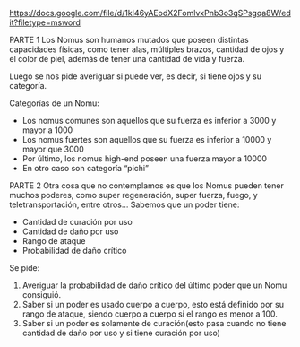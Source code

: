https://docs.google.com/file/d/1kI46yAEodX2FomlvxPnb3o3qSPsgqa8W/edit?filetype=msword


PARTE 1
Los Nomus son humanos mutados que poseen distintas capacidades físicas, como
tener alas, múltiples brazos, cantidad de ojos y el color de piel, además de tener una
cantidad de vida y fuerza.

Luego se nos pide averiguar si puede ver, es decir, si tiene ojos y su categoría.

Categorías de un Nomu:
- Los nomus comunes son aquellos que su fuerza es inferior a 3000 y mayor a
1000
- Los nomus fuertes son aquellos que su fuerza es inferior a 10000 y mayor que
3000
- Por último, los nomus high-end poseen una fuerza mayor a 10000
- En otro caso son categoría “pichi”

PARTE 2
Otra cosa que no contemplamos es que los Nomus pueden tener muchos poderes,
como super regeneración, super fuerza, fuego, y teletransportación, entre otros…
Sabemos que un poder tiene:
- Cantidad de curación por uso
- Cantidad de daño por uso
- Rango de ataque
- Probabilidad de daño crítico

Se pide:
1) Averiguar la probabilidad de daño crítico del último poder que un Nomu
consiguió.
2) Saber si un poder es usado cuerpo a cuerpo, esto está definido por su rango
de ataque, siendo cuerpo a cuerpo si el rango es menor a 100.
3) Saber si un poder es solamente de curación(esto pasa cuando no tiene
cantidad de daño por uso y si tiene curación por uso)
